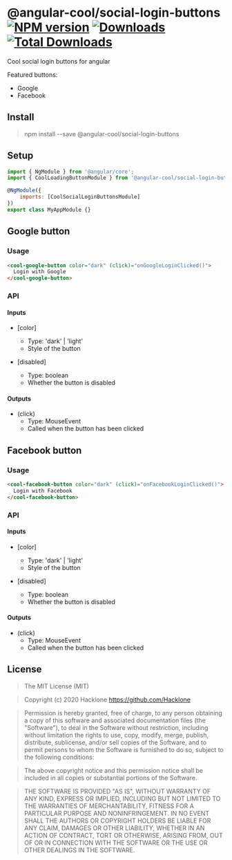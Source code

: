 [npm-url]: https://npmjs.org/package/@angular-cool/social-login-buttons
[npm-image]: https://img.shields.io/npm/v/@angular-cool/social-login-buttons.svg
[downloads-image]: https://img.shields.io/npm/dm/@angular-cool/social-login-buttons.svg
[total-downloads-image]: https://img.shields.io/npm/dt/@angular-cool/social-login-buttons.svg

# @angular-cool/social-login-buttons [![NPM version][npm-image]][npm-url] [![Downloads][downloads-image]][npm-url]  [![Total Downloads][total-downloads-image]][npm-url]
Cool social login buttons for angular

Featured buttons:
- Google 
- Facebook

## Install 
> npm install --save @angular-cool/social-login-buttons

## Setup
```javascript
import { NgModule } from '@angular/core';
import { CoolLoadingButtonModule } from '@angular-cool/social-login-buttons';

@NgModule({
    imports: [CoolSocialLoginButtonsModule]
})
export class MyAppModule {}
```

## Google button

### Usage

```html
<cool-google-button color="dark" (click)="onGoogleLoginClicked()">
  Login with Google
</cool-google-button>
```

### API
#### Inputs
* \[color]
    - Type: 'dark' | 'light' 
    - Style of the button
  
* \[disabled]
    - Type: boolean 
    - Whether the button is disabled
 
#### Outputs
* \(click)
    - Type: MouseEvent
    - Called when the button has been clicked

## Facebook button

### Usage

```html
<cool-facebook-button color="dark" (click)="onFacebookLoginClicked()">
  Login with Facebook
</cool-facebook-button>
```

### API
#### Inputs
* \[color]
  - Type: 'dark' | 'light'
  - Style of the button

* \[disabled]
  - Type: boolean
  - Whether the button is disabled

#### Outputs
* \(click)
  - Type: MouseEvent
  - Called when the button has been clicked

## License
> The MIT License (MIT)

> Copyright (c) 2020 Hacklone
> https://github.com/Hacklone

> Permission is hereby granted, free of charge, to any person obtaining a copy
> of this software and associated documentation files (the "Software"), to deal
> in the Software without restriction, including without limitation the rights
> to use, copy, modify, merge, publish, distribute, sublicense, and/or sell
> copies of the Software, and to permit persons to whom the Software is
> furnished to do so, subject to the following conditions:

> The above copyright notice and this permission notice shall be included in all
> copies or substantial portions of the Software.

> THE SOFTWARE IS PROVIDED "AS IS", WITHOUT WARRANTY OF ANY KIND, EXPRESS OR
> IMPLIED, INCLUDING BUT NOT LIMITED TO THE WARRANTIES OF MERCHANTABILITY,
> FITNESS FOR A PARTICULAR PURPOSE AND NONINFRINGEMENT. IN NO EVENT SHALL THE
> AUTHORS OR COPYRIGHT HOLDERS BE LIABLE FOR ANY CLAIM, DAMAGES OR OTHER
> LIABILITY, WHETHER IN AN ACTION OF CONTRACT, TORT OR OTHERWISE, ARISING FROM,
> OUT OF OR IN CONNECTION WITH THE SOFTWARE OR THE USE OR OTHER DEALINGS IN THE
> SOFTWARE.
